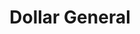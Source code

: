 ---
title: "Dollar General"
url: /snow-hill/dollar-general-southeast-2nd-street/
shop: variety store
---